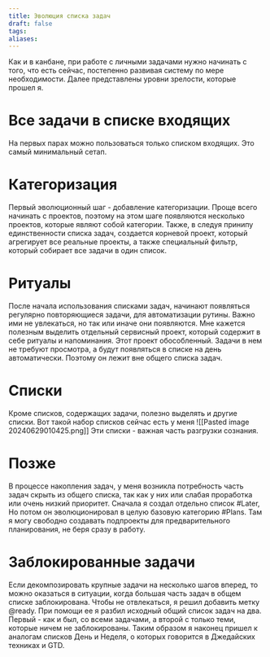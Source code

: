```yaml
---
title: Эволюция списка задач
draft: false
tags: 
aliases:
---
```

Как и в канбане, при работе с личными задачами нужно начинать с того, что есть сейчас, постепенно развивая систему по мере необходимости. Далее представлены уровни зрелости, которые прошел я.
# Все задачи в списке входящих
На первых парах можно пользоваться только списком входящих. Это самый минимальный сетап.
# Категоризация
Первый эволюционный шаг - добавление категоризации. Проще всего начинать с проектов, поэтому на этом шаге появляются несколько проектов, которые являют собой категории. 
Также, в следуя принипу единственности списка задач, создается корневой проект, который агрегирует все реальные проекты, а также специальный фильтр, который собирает все задачи в один список.
# Ритуалы
После начала использования списками задач, начинают появляться регулярно повторяющиеся задачи, для автоматизации рутины. Важно ими не увлекаться, но так или иначе они появляются. Мне кажется полезным выделить отдельный сервисный проект, который содержит в себе ритуалы и напоминания. 
Этот проект обособленный. Задачи в нем не требуют просмотра, а будут появляться в списке на день автоматически. Поэтому он лежит вне общего списка задач.
# Списки
Кроме списков, содержащих задачи, полезно выделять и другие списки. Вот такой набор списков сейчас есть у меня
![[Pasted image 20240629010425.png]]
Эти списки - важная часть разгрузки сознания.
# Позже
В процессе накопления задач, у меня возникла потребность часть задач скрыть из общего списка, так как у них или слабая проработка или очень низкий приоритет. 
Сначала я создал отдельно список \#Later, Но потом он эволюционировал в целую базовую категорию \#Plans. Там я могу свободно создавать подпроекты для предварительного планирования, не беря сразу в работу.
# Заблокированные задачи
Если декомпозировать крупные задачи на несколько шагов вперед, то можно оказаться в ситуации, когда большая часть задач в общем списке заблокирована. 
Чтобы не отвлекаться, я решил добавить метку @ready. При помощи ее я разбил исходный общий список задач на два. Первый - как и был, со всеми задачами, а второй с только теми, которые ничем не заблокированы. 
Таким образом я наконец пришел к аналогам списков День и Неделя, о которых говорится в Джедайских техниках и GTD.
